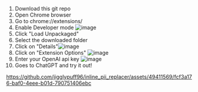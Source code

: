 1. Download this git repo
2. Open Chrome browser
3. Go to chrome://extensions/
4. Enable Developer mode ![image](https://github.com/jigglypuff96/inline_pii_replacer/assets/49411569/9c89c2e2-498f-4b1f-93cd-4ae168d2f01e)
5. Click "Load Unpackaged"
6. Select the downloaded folder
7. Click on "Details"![image](https://github.com/jigglypuff96/inline_pii_replacer/assets/49411569/32b172f4-e5d3-4a08-8c86-0d5758688ff3)
8. Click on "Extension Options" ![image](https://github.com/jigglypuff96/inline_pii_replacer/assets/49411569/085af049-6e2b-4e6d-9c6d-8cdad1b50481)
9. Enter your OpenAI api key ![image](https://github.com/jigglypuff96/inline_pii_replacer/assets/49411569/2cde1709-fd9a-4bf2-a226-8df8e56e375c)
10. Goes to ChatGPT and try it out!

https://github.com/jigglypuff96/inline_pii_replacer/assets/49411569/fcf3a176-baf0-4eee-b01d-790751406ebc

